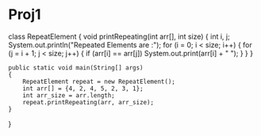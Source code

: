 # Proj1
class RepeatElement 
{
    void printRepeating(int arr[], int size) 
    {
        int i, j;
        System.out.println("Repeated Elements are :");
        for (i = 0; i < size; i++) 
        {
            for (j = i + 1; j < size; j++) 
            {
                if (arr[i] == arr[j]) 
                    System.out.print(arr[i] + " ");
            }
        }
    }
 
    public static void main(String[] args) 
    {
        RepeatElement repeat = new RepeatElement();
        int arr[] = {4, 2, 4, 5, 2, 3, 1};
        int arr_size = arr.length;
        repeat.printRepeating(arr, arr_size);
    }
}
